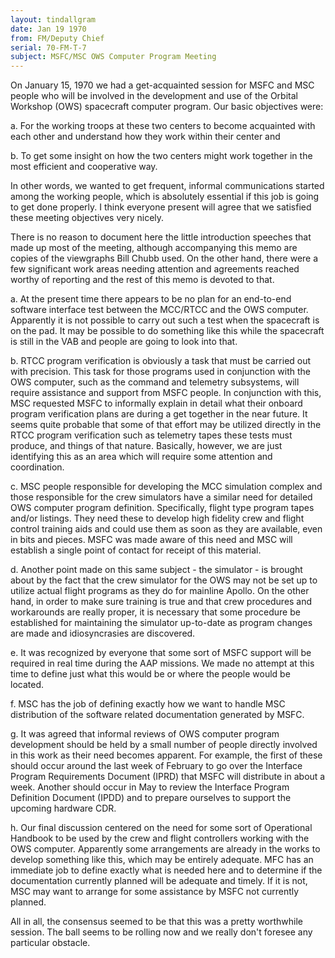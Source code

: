 ```yaml
---
layout: tindallgram
date: Jan 19 1970
from: FM/Deputy Chief
serial: 70-FM-T-7
subject: MSFC/MSC OWS Computer Program Meeting
---
```

On January 15, 1970 we had a get-acquainted session for MSFC and MSC people who will be involved in the development and use of the Orbital Workshop (OWS) spacecraft computer program. Our basic objectives were:

a. For the working troops at these two centers to become acquainted with each other and understand how they work within their center and

b. To get some insight on how the two centers might work together in the most efficient and cooperative way.

In other words, we wanted to get frequent, informal communications started among the working people, which is absolutely essential if this job is going to get done properly. I think everyone present will agree that we satisfied these meeting objectives very nicely.

There is no reason to document here the little introduction speeches that made up most of the meeting, although accompanying this memo are copies of the viewgraphs Bill Chubb used. On the other hand, there were a few significant work areas needing attention and agreements reached worthy of reporting and the rest of this memo is devoted to that.

a. At the present time there appears to be no plan for an end-to-end software interface test between the MCC/RTCC and the OWS computer. Apparently it is not possible to carry out such a test when the spacecraft is on the pad. It may be possible to do something like this while the spacecraft is still in the VAB and people are going to look into that.

b. RTCC program verification is obviously a task that must be carried out with precision. This task for those programs used in conjunction with the OWS computer, such as the command and telemetry subsystems, will require assistance and support from MSFC people. In conjunction with this, MSC requested MSFC to informally explain in detail what their onboard program verification plans are during a get together in the near future. It seems quite probable that some of that effort may be utilized directly in the RTCC program verification such as telemetry tapes these tests must produce, and things of that nature. Basically, however, we are just identifying this as an area which will require some attention and coordination.

c. MSC people responsible for developing the MCC simulation complex and those responsible for the crew simulators have a similar need for detailed OWS computer program definition. Specifically, flight type program tapes and/or listings. They need these to develop high fidelity crew and flight control training aids and could use them as soon as they are available, even in bits and pieces. MSFC was made aware of this need and MSC will establish a single point of contact for receipt of this material.

d. Another point made on this same subject - the simulator - is brought about by the fact that the crew simulator for the OWS may not be set up to utilize actual flight programs as they do for mainline Apollo. On the other hand, in order to make sure training is true and that crew procedures and workarounds are really proper, it is necessary that some procedure be established for maintaining the simulator up-to-date as program changes are made and idiosyncrasies are discovered.

e. It was recognized by everyone that some sort of MSFC support will be required in real time during the AAP missions. We made no attempt at this time to define just what this would be or where the people would be located.

f. MSC has the job of defining exactly how we want to handle MSC distribution of the software related documentation generated by MSFC.

g. It was agreed that informal reviews of OWS computer program development should be held by a small number of people directly involved in this work as their need becomes apparent. For example, the first of these should occur around the last week of February to go over the Interface Program Requirements Document (IPRD) that MSFC will distribute in about a week. Another should occur in May to review the Interface Program Definition Document (IPDD) and to prepare ourselves to support the upcoming hardware CDR.

h. Our final discussion centered on the need for some sort of Operational Handbook to be used by the crew and flight controllers working with the OWS computer. Apparently some arrangements are already in the works to develop something like this, which may be entirely adequate. MFC has an immediate job to define exactly what is needed here and to determine if the documentation currently planned will be adequate and timely. If it is not, MSC may want to arrange for some assistance by MSFC not currently planned.

All in all, the consensus seemed to be that this was a pretty worthwhile session. The ball seems to be rolling now and we really don't foresee any particular obstacle.
